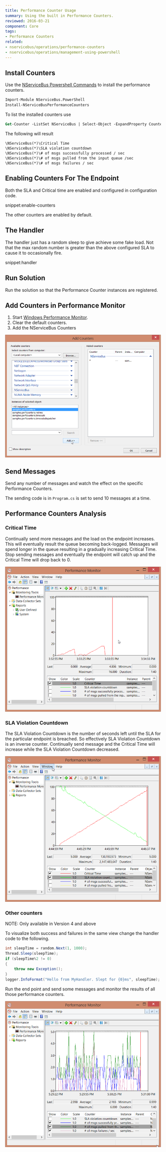 ```yaml
---
title: Performance Counter Usage
summary: Using the built in Performance Counters.
reviewed: 2016-03-21
component: Core
tags:
- Performance Counters
related:
- nservicebus/operations/performance-counters
- nservicebus/operations/management-using-powershell
---
```


## Install Counters

Use the [NServiceBus Powershell Commands](/nservicebus/operations/management-using-powershell.md) to install the performance counters.

```ps
Import-Module NServiceBus.PowerShell
Install-NServiceBusPerformanceCounters
```

To list the installed counters use

```ps
Get-Counter -ListSet NServiceBus | Select-Object -ExpandProperty Counter
```

The following will result

```no-highlight
\NServiceBus(*)\Critical Time
\NServiceBus(*)\SLA violation countdown
\NServiceBus(*)\# of msgs successfully processed / sec
\NServiceBus(*)\# of msgs pulled from the input queue /sec
\NServiceBus(*)\# of msgs failures / sec
```

## Enabling Counters For The Endpoint

Both the SLA and Critical time are enabled and configured in configuration code.

snippet:enable-counters

The other counters are enabled by default.


## The Handler

The handler just has a random sleep to give achieve some fake load. Not that the max random number is greater than the above configured SLA to cause it to occasionally fire.

snippet:handler


## Run Solution

Run the solution so that the Performance Counter instances are registered.


## Add Counters in Performance Monitor

 1. Start [Windows Performance Monitor](https://technet.microsoft.com/en-au/library/cc749249.aspx).
 1. Clear the default counters.
 1. Add the NServiceBus Counters

![](./add-counters.png)


## Send Messages

Send any number of messages and watch the effect on the specific Performance Counters.

The sending code is in `Program.cs` is set to send 10 messages at a time.


## Performance Counters Analysis


### Critical Time

Continually send more messages and the load on the endpoint increases. This will eventually result the queue becoming back-logged. Messages will spend longer in the queue resulting in a gradually increasing Critical Time. Stop sending messages and eventually the endpoint will catch up and the Critical Time will drop back to 0.

![](./critical-time.png)


### SLA Violation Countdown

The SLA Violation Countdown is the number of seconds left until the SLA for the particular endpoint is breached. So effectively SLA Violation Countdown is an inverse counter. Continually send message and the Critical Time will increase while the SLA Violation Countdown decreased.

![](./sla-countdown.png)


### Other counters

NOTE: Only available in Version 4 and above

To visualize both success and failures in the same view change the handler code to the following.

```cs
int sleepTime = random.Next(1, 1000);
Thread.Sleep(sleepTime);
if (sleepTime%2 != 0)
{
    throw new Exception();
}
logger.InfoFormat("Hello from MyHandler. Slept for {0}ms", sleepTime);
```

Run the end point and send some messages and monitor the results of all those performance counters.

![](./other-counters.png)
